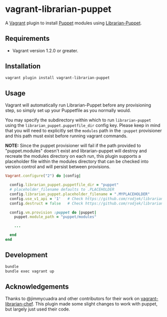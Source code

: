# vagrant-librarian-puppet

A [Vagrant](http://www.vagrantup.com/) plugin to install
[Puppet](http://docs.puppetlabs.com/#puppetpuppet) modules using
[Librarian-Puppet](https://github.com/rodjek/librarian-puppet).

## Requirements

* Vagrant version 1.2.0 or greater.

## Installation

``` bash
vagrant plugin install vagrant-librarian-puppet
```

## Usage

Vagrant will automatically run Librarian-Puppet before any provisioning step, so
simply set up your Puppetfile as you normally would.

You may specify the subdirectory within which to run `librarian-puppet`
using the `librarian_puppet.puppetfile_dir` config key.  Please keep in mind
that you will need to explicitly set the `modules` path in the
`:puppet` provisioner and this path must exist before running vagrant commands.

**NOTE:** Since the puppet provisioner will fail if the path provided to
"puppet.modules" doesn't exist and librarian-puppet will destroy and recreate
the modules directory on each run, this plugin supports a placeholder file
within the modules directory that can be checked into version control and will
persist between provisions.

```ruby
Vagrant.configure("2") do |config|

  config.librarian_puppet.puppetfile_dir = "puppet"
  # placeholder_filename defaults to .PLACEHOLDER
  config.librarian_puppet.placeholder_filename = ".MYPLACEHOLDER"
  config.use_v1_api = '1'   # Check https://github.com/rodjek/librarian-puppet#how-to-use
  config.destruct = false   # Check https://github.com/rodjek/librarian-puppet#how-to-use

  config.vm.provision :puppet do |puppet|
    puppet.module_path = "puppet/modules"

    ...

  end
end
```

## Development

``` bash
bundle
bundle exec vagrant up
```

## Acknowledgements

Thanks to @jimmycuadra and other contributors for their work on
[vagrant-librarian-chef](https://github.com/jimmycuadra/vagrant-librarian-chef).
This plugin made some slight changes to work with puppet, but largely just used
their code.
